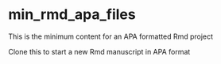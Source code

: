 # min_rmd_apa_files

This is the minimum content for an APA formatted Rmd project

Clone this to start a new Rmd manuscript in APA format
